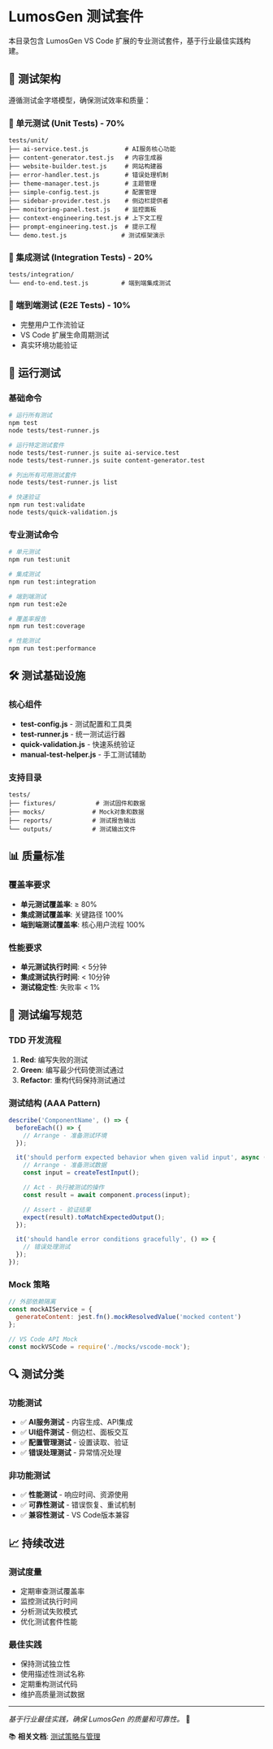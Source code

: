 # LumosGen 测试套件

本目录包含 LumosGen VS Code 扩展的专业测试套件，基于行业最佳实践构建。

## 📐 测试架构

遵循测试金字塔模型，确保测试效率和质量：

### 🔬 单元测试 (Unit Tests) - 70%
```
tests/unit/
├── ai-service.test.js          # AI服务核心功能
├── content-generator.test.js   # 内容生成器
├── website-builder.test.js     # 网站构建器
├── error-handler.test.js       # 错误处理机制
├── theme-manager.test.js       # 主题管理
├── simple-config.test.js       # 配置管理
├── sidebar-provider.test.js    # 侧边栏提供者
├── monitoring-panel.test.js    # 监控面板
├── context-engineering.test.js # 上下文工程
├── prompt-engineering.test.js  # 提示工程
└── demo.test.js               # 测试框架演示
```

### 🔗 集成测试 (Integration Tests) - 20%
```
tests/integration/
└── end-to-end.test.js         # 端到端集成测试
```

### 🎯 端到端测试 (E2E Tests) - 10%
- 完整用户工作流验证
- VS Code 扩展生命周期测试
- 真实环境功能验证

## 🚀 运行测试

### 基础命令
```bash
# 运行所有测试
npm test
node tests/test-runner.js

# 运行特定测试套件
node tests/test-runner.js suite ai-service.test
node tests/test-runner.js suite content-generator.test

# 列出所有可用测试套件
node tests/test-runner.js list

# 快速验证
npm run test:validate
node tests/quick-validation.js
```

### 专业测试命令
```bash
# 单元测试
npm run test:unit

# 集成测试
npm run test:integration

# 端到端测试
npm run test:e2e

# 覆盖率报告
npm run test:coverage

# 性能测试
npm run test:performance
```

## 🛠️ 测试基础设施

### 核心组件
- **test-config.js** - 测试配置和工具类
- **test-runner.js** - 统一测试运行器
- **quick-validation.js** - 快速系统验证
- **manual-test-helper.js** - 手工测试辅助

### 支持目录
```
tests/
├── fixtures/           # 测试固件和数据
├── mocks/             # Mock对象和数据
├── reports/           # 测试报告输出
└── outputs/           # 测试输出文件
```

## 📊 质量标准

### 覆盖率要求
- **单元测试覆盖率**: ≥ 80%
- **集成测试覆盖率**: 关键路径 100%
- **端到端测试覆盖率**: 核心用户流程 100%

### 性能要求
- **单元测试执行时间**: < 5分钟
- **集成测试执行时间**: < 10分钟
- **测试稳定性**: 失败率 < 1%

## 📝 测试编写规范

### TDD 开发流程
1. **Red**: 编写失败的测试
2. **Green**: 编写最少代码使测试通过
3. **Refactor**: 重构代码保持测试通过

### 测试结构 (AAA Pattern)
```javascript
describe('ComponentName', () => {
  beforeEach(() => {
    // Arrange - 准备测试环境
  });

  it('should perform expected behavior when given valid input', async () => {
    // Arrange - 准备测试数据
    const input = createTestInput();

    // Act - 执行被测试的操作
    const result = await component.process(input);

    // Assert - 验证结果
    expect(result).toMatchExpectedOutput();
  });

  it('should handle error conditions gracefully', () => {
    // 错误处理测试
  });
});
```

### Mock 策略
```javascript
// 外部依赖隔离
const mockAIService = {
  generateContent: jest.fn().mockResolvedValue('mocked content')
};

// VS Code API Mock
const mockVSCode = require('./mocks/vscode-mock');
```

## 🔍 测试分类

### 功能测试
- ✅ **AI服务测试** - 内容生成、API集成
- ✅ **UI组件测试** - 侧边栏、面板交互
- ✅ **配置管理测试** - 设置读取、验证
- ✅ **错误处理测试** - 异常情况处理

### 非功能测试
- ✅ **性能测试** - 响应时间、资源使用
- ✅ **可靠性测试** - 错误恢复、重试机制
- ✅ **兼容性测试** - VS Code版本兼容

## 📈 持续改进

### 测试度量
- 定期审查测试覆盖率
- 监控测试执行时间
- 分析测试失败模式
- 优化测试套件性能

### 最佳实践
- 保持测试独立性
- 使用描述性测试名称
- 定期重构测试代码
- 维护高质量测试数据

---

*基于行业最佳实践，确保 LumosGen 的质量和可靠性。* 🧪

📚 **相关文档**: [测试策略与管理](../docs/TESTING_STRATEGY.md)
